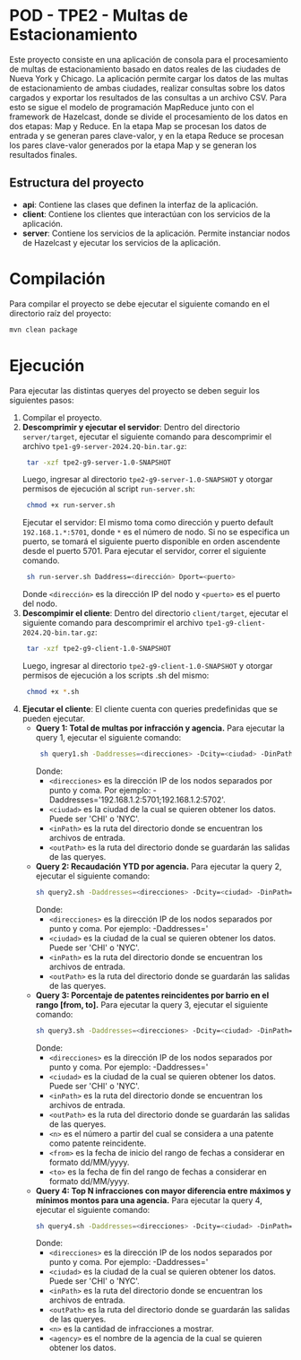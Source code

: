 # POD - TPE2 - Multas de Estacionamiento
Este proyecto consiste en una aplicación de consola para el procesamiento de multas de estacionamiento basado en datos reales de las ciudades de Nueva York y Chicago.
La aplicación permite cargar los datos de las multas de estacionamiento de ambas ciudades, realizar consultas sobre los datos cargados y exportar los resultados de las consultas a un archivo CSV.
Para esto se sigue el modelo de programación MapReduce junto con el framework de Hazelcast, donde se divide el procesamiento de los datos en dos etapas: Map y Reduce. En la etapa Map se procesan los datos de entrada y se generan pares clave-valor, y en la etapa Reduce se procesan los pares clave-valor generados por la etapa Map y se generan los resultados finales.

## Estructura del proyecto
- **api**: Contiene las clases que definen la interfaz de la aplicación.
- **client**: Contiene los clientes que interactúan con los servicios de la aplicación.
- **server**: Contiene los servicios de la aplicación. Permite instanciar nodos de Hazelcast y ejecutar los servicios de la aplicación.

# Compilación
Para compilar el proyecto se debe ejecutar el siguiente comando en el directorio raíz del proyecto:
```bash
mvn clean package
```

# Ejecución
Para ejecutar las distintas queryes del proyecto se deben seguir los siguientes pasos:
1. Compilar el proyecto.
2. **Descomprimir y ejecutar el servidor**: Dentro del directorio `server/target`, ejecutar el siguiente comando para descomprimir el archivo `tpe1-g9-server-2024.2Q-bin.tar.gz`:
   ```sh
    tar -xzf tpe2-g9-server-1.0-SNAPSHOT
   ```
   Luego, ingresar al directorio `tpe2-g9-server-1.0-SNAPSHOT` y otorgar permisos de ejecución al script `run-server.sh`:
   ```sh
    chmod +x run-server.sh
   ```
   Ejecutar el servidor: El mismo toma como dirección y puerto default `192.168.1.*:5701`, donde `*` es el número de nodo. Si no se especifica un puerto, se tomará el siguiente puerto disponible en orden ascendente desde el puerto 5701. Para ejecutar el servidor, correr el siguiente comando.
   ```sh
    sh run-server.sh Daddress=<dirección> Dport=<puerto>
   ```
    Donde `<dirección>` es la dirección IP del nodo y `<puerto>` es el puerto del nodo.
3. **Descompimir el cliente**: Dentro del directorio `client/target`, ejecutar el siguiente comando para descomprimir el archivo `tpe1-g9-client-2024.2Q-bin.tar.gz`:
   ```sh
    tar -xzf tpe2-g9-client-1.0-SNAPSHOT
   ```
   Luego, ingresar al directorio `tpe2-g9-client-1.0-SNAPSHOT` y otorgar permisos de ejecución a los scripts .sh del mismo:
   ```sh
    chmod +x *.sh
   ```
4. **Ejecutar el cliente**: El cliente cuenta con queries predefinidas que se pueden ejecutar.
   * **Query 1: Total de multas por infracción y agencia.** Para ejecutar la query 1, ejecutar el siguiente comando:
     ```sh
      sh query1.sh -Daddresses=<direcciones> -Dcity=<ciudad> -DinPath=<inPath> -DoutPath=<outPath>
     ```
        Donde: 
        *  `<direcciones>` es la dirección IP de los nodos separados por punto y coma. Por ejemplo: -Daddresses='192.168.1.2:5701;192.168.1.2:5702'.
        * `<ciudad>` es la ciudad de la cual se quieren obtener los datos. Puede ser 'CHI' o 'NYC'.
        * `<inPath>` es la ruta del directorio donde se encuentran los archivos de entrada.
        * `<outPath>` es la ruta del directorio donde se guardarán las salidas de las queryes.
    * **Query 2: Recaudación YTD por agencia.** Para ejecutar la query 2, ejecutar el siguiente comando:
        ```sh
        sh query2.sh -Daddresses=<direcciones> -Dcity=<ciudad> -DinPath=<inPath> -DoutPath=<outPath>
        ```
        Donde: 
        *  `<direcciones>` es la dirección IP de los nodos separados por punto y coma. Por ejemplo: -Daddresses='
        * `<ciudad>` es la ciudad de la cual se quieren obtener los datos. Puede ser 'CHI' o 'NYC'.
        * `<inPath>` es la ruta del directorio donde se encuentran los archivos de entrada.
        * `<outPath>` es la ruta del directorio donde se guardarán las salidas de las queryes.
    * **Query 3: Porcentaje de patentes reincidentes por barrio en el rango \[from, to].** Para ejecutar la query 3, ejecutar el siguiente comando:
        ```sh
        sh query3.sh -Daddresses=<direcciones> -Dcity=<ciudad> -DinPath=<inPath> -DoutPath=<outPath> -Dn=<n> -Dfrom=<from> -Dto=<to>
        ```
        Donde: 
        *  `<direcciones>` es la dirección IP de los nodos separados por punto y coma. Por ejemplo: -Daddresses='
        * `<ciudad>` es la ciudad de la cual se quieren obtener los datos. Puede ser 'CHI' o 'NYC'.
        * `<inPath>` es la ruta del directorio donde se encuentran los archivos de entrada.
        * `<outPath>` es la ruta del directorio donde se guardarán las salidas de las queryes.
        * `<n>` es el número a partir del cual se considera a una patente como patente reincidente.
        * `<from>` es la fecha de inicio del rango de fechas a considerar en formato dd/MM/yyyy.
        * `<to>` es la fecha de fin del rango de fechas a considerar en formato dd/MM/yyyy.
    * **Query 4: Top N infracciones con mayor diferencia entre máximos y mínimos montos para una agencia.** Para ejecutar la query 4, ejecutar el siguiente comando:
        ```sh
        sh query4.sh -Daddresses=<direcciones> -Dcity=<ciudad> -DinPath=<inPath> -DoutPath=<outPath> -Dn=<n> -Dagency=<agency>
        ```
        Donde: 
        *  `<direcciones>` es la dirección IP de los nodos separados por punto y coma. Por ejemplo: -Daddresses='
        * `<ciudad>` es la ciudad de la cual se quieren obtener los datos. Puede ser 'CHI' o 'NYC'.
        * `<inPath>` es la ruta del directorio donde se encuentran los archivos de entrada.
        * `<outPath>` es la ruta del directorio donde se guardarán las salidas de las queryes.
        * `<n>` es la cantidad de infracciones a mostrar.
        * `<agency>` es el nombre de la agencia de la cual se quieren obtener los datos.
